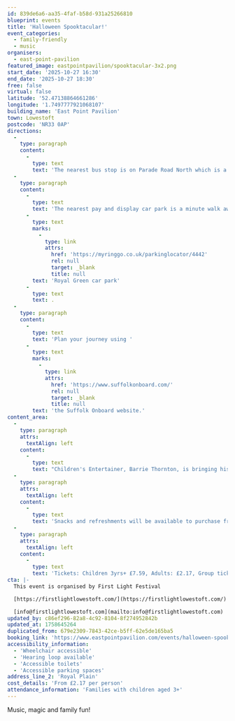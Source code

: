 ```yaml
---
id: 839de6a6-aa35-4faf-b58d-931a25266810
blueprint: events
title: 'Halloween Spooktacular!'
event_categories:
  - family-friendly
  - music
organisers:
  - east-point-pavilion
featured_image: eastpointpavilion/spooktacular-3x2.png
start_date: '2025-10-27 16:30'
end_date: '2025-10-27 18:30'
free: false
virtual: false
latitude: '52.47138864661286'
longitude: '1.7497777921068107'
building_name: 'East Point Pavilion'
town: Lowestoft
postcode: 'NR33 0AP'
directions:
  -
    type: paragraph
    content:
      -
        type: text
        text: 'The nearest bus stop is on Parade Road North which is a three minute walk from East Point Pavilion. There is a selection of buses which connect us to the town centre for example, No X2, X22 and 109.'
  -
    type: paragraph
    content:
      -
        type: text
        text: 'The nearest pay and display car park is a minute walk away at '
      -
        type: text
        marks:
          -
            type: link
            attrs:
              href: 'https://myringgo.co.uk/parkinglocator/4442'
              rel: null
              target: _blank
              title: null
        text: 'Royal Green car park'
      -
        type: text
        text: .
  -
    type: paragraph
    content:
      -
        type: text
        text: 'Plan your journey using '
      -
        type: text
        marks:
          -
            type: link
            attrs:
              href: 'https://www.suffolkonboard.com/'
              rel: null
              target: _blank
              title: null
        text: 'the Suffolk Onboard website.'
content_area:
  -
    type: paragraph
    attrs:
      textAlign: left
    content:
      -
        type: text
        text: "Children's Entertainer, Barrie Thornton, is bringing his spooktacular Halloween Showcase to East Point Pavilion! \_This fancy dress party will be filled with music, magic, fun and games, with fangtastic prizes! \_"
  -
    type: paragraph
    attrs:
      textAlign: left
    content:
      -
        type: text
        text: 'Snacks and refreshments will be available to purchase from the East Point Pavilion Bar throughout the event.'
  -
    type: paragraph
    attrs:
      textAlign: left
    content:
      -
        type: text
        text: 'Tickets: Children 3yrs+ £7.59, Adults: £2.17, Group ticket £16.26'
cta: |-
  This event is organised by First Light Festival

  [https://firstlightlowestoft.com/](https://firstlightlowestoft.com/)

  [info@firstlightlowestoft.com](mailto:info@firstlightlowestoft.com)
updated_by: c86ef296-82a8-4c92-8104-8f274952842b
updated_at: 1758645264
duplicated_from: 679e2309-7843-42ce-b5ff-62e5de165ba5
booking_link: 'https://www.eastpointpavilion.com/events/halloween-spooktacular'
accessibility_information:
  - 'Wheelchair accessible'
  - 'Hearing loop available'
  - 'Accessible toilets'
  - 'Accessible parking spaces'
address_line_2: 'Royal Plain'
cost_details: 'From £2.17 per person'
attendance_information: 'Families with children aged 3+'
---
```

Music, magic and family fun!